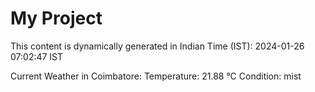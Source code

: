 # My Project

This content is dynamically generated in Indian Time (IST): 2024-01-26 07:02:47 IST


Current Weather in Coimbatore:
Temperature: 21.88 °C
Condition: mist
